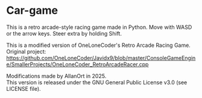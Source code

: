 # Car-game

This is a retro arcade-style racing game made in Python. Move with WASD or the arrow keys. Steer extra by holding Shift.

This is a modified version of OneLoneCoder's Retro Arcade Racing Game.  
Original project: https://github.com/OneLoneCoder/Javidx9/blob/master/ConsoleGameEngine/SmallerProjects/OneLoneCoder_RetroArcadeRacer.cpp

Modifications made by AllanOrt in 2025.  
This version is released under the GNU General Public License v3.0 (see LICENSE file).
